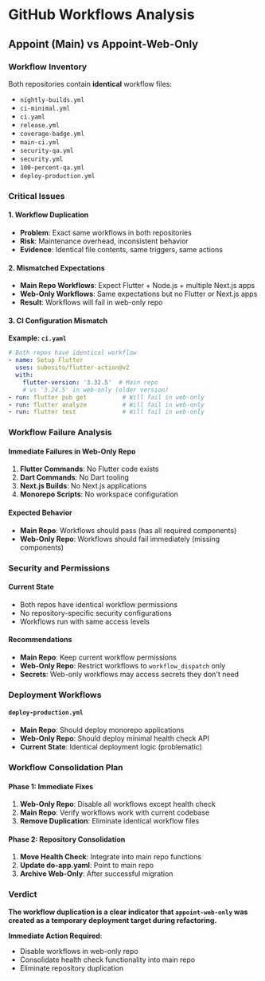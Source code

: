 # GitHub Workflows Analysis

## Appoint (Main) vs Appoint-Web-Only

### Workflow Inventory

Both repositories contain **identical** workflow files:

- `nightly-builds.yml`
- `ci-minimal.yml` 
- `ci.yaml`
- `release.yml`
- `coverage-badge.yml`
- `main-ci.yml`
- `security-qa.yml`
- `security.yml`
- `100-percent-qa.yml`
- `deploy-production.yml`

### Critical Issues

#### 1. Workflow Duplication
- **Problem**: Exact same workflows in both repositories
- **Risk**: Maintenance overhead, inconsistent behavior
- **Evidence**: Identical file contents, same triggers, same actions

#### 2. Mismatched Expectations
- **Main Repo Workflows**: Expect Flutter + Node.js + multiple Next.js apps
- **Web-Only Workflows**: Same expectations but no Flutter or Next.js apps
- **Result**: Workflows will fail in web-only repo

#### 3. CI Configuration Mismatch

**Example: `ci.yaml`**
```yaml
# Both repos have identical workflow
- name: Setup Flutter
  uses: subosito/flutter-action@v2
  with:
    flutter-version: '3.32.5'  # Main repo
    # vs '3.24.5' in web-only (older version)
- run: flutter pub get          # Will fail in web-only
- run: flutter analyze          # Will fail in web-only
- run: flutter test             # Will fail in web-only
```

### Workflow Failure Analysis

#### Immediate Failures in Web-Only Repo
1. **Flutter Commands**: No Flutter code exists
2. **Dart Commands**: No Dart tooling
3. **Next.js Builds**: No Next.js applications
4. **Monorepo Scripts**: No workspace configuration

#### Expected Behavior
- **Main Repo**: Workflows should pass (has all required components)
- **Web-Only Repo**: Workflows should fail immediately (missing components)

### Security and Permissions

#### Current State
- Both repos have identical workflow permissions
- No repository-specific security configurations
- Workflows run with same access levels

#### Recommendations
- **Main Repo**: Keep current workflow permissions
- **Web-Only Repo**: Restrict workflows to `workflow_dispatch` only
- **Secrets**: Web-only workflows may access secrets they don't need

### Deployment Workflows

#### `deploy-production.yml`
- **Main Repo**: Should deploy monorepo applications
- **Web-Only Repo**: Should deploy minimal health check API
- **Current State**: Identical deployment logic (problematic)

### Workflow Consolidation Plan

#### Phase 1: Immediate Fixes
1. **Web-Only Repo**: Disable all workflows except health check
2. **Main Repo**: Verify workflows work with current codebase
3. **Remove Duplication**: Eliminate identical workflow files

#### Phase 2: Repository Consolidation
1. **Move Health Check**: Integrate into main repo functions
2. **Update do-app.yaml**: Point to main repo
3. **Archive Web-Only**: After successful migration

### Verdict

**The workflow duplication is a clear indicator that `appoint-web-only` was created as a temporary deployment target during refactoring.**

**Immediate Action Required**: 
- Disable workflows in web-only repo
- Consolidate health check functionality into main repo
- Eliminate repository duplication
